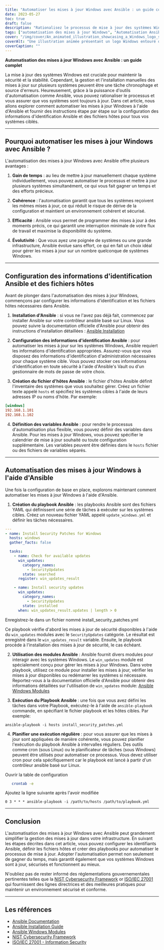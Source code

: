 ```yaml
---
title: "Automatiser les mises à jour Windows avec Ansible : un guide complet"
date: 2023-05-27
toc: true
draft: false
description: "Rationalisez le processus de mise à jour des systèmes Windows en l'automatisant avec Ansible - instructions étape par étape et meilleures pratiques incluses."
tags: ["automatisation des mises à jour Windows", "Automatisation Ansible", "la gestion du système", "correctifs de sécurité", "infrastructure informatique", "automatisation du réseau", "gestion de la configuration", "Opérations informatiques", "DevOps", "la cyber-sécurité", "Automatisation informatique", "Efficacité informatique", "Livre de jeu Ansible", "Sécurité Windows", "gestion des mises à jour", "Productivité informatique", "Maintenance informatique", "Identifiants ansibles", "configuration de l'hôte", "automatisation du système", "Mises à jour Windows", "Gestion du système Windows", "Correctifs de sécurité Windows", "Infrastructure informatique Windows", "Automatisation du réseau Windows", "Gestion de la configuration Windows", "Opérations informatiques Windows", "DevOps Windows", "Cybersécurité Windows", "Automatisation informatique Windows", "Efficacité informatique de Windows"]
cover: "/img/cover/An_animated_illustration_showcasing_a_Windows_logo_surround.png"
coverAlt: "Une illustration animée présentant un logo Windows entouré d'engrenages symbolisant l'automatisation et les mises à jour."
coverCaption: ""
---
```


**Automatisation des mises à jour Windows avec Ansible : un guide complet**

La mise à jour des systèmes Windows est cruciale pour maintenir la sécurité et la stabilité. Cependant, la gestion et l'installation manuelles des mises à jour sur plusieurs systèmes peuvent être une tâche chronophage et source d'erreurs. Heureusement, grâce à la puissance d'outils d'automatisation comme Ansible, vous pouvez rationaliser le processus et vous assurer que vos systèmes sont toujours à jour. Dans cet article, nous allons explorer comment automatiser les mises à jour Windows à l'aide d'Ansible et fournir des instructions étape par étape sur la configuration des informations d'identification Ansible et des fichiers hôtes pour tous vos systèmes ciblés.

______

## Pourquoi automatiser les mises à jour Windows avec Ansible ?

L'automatisation des mises à jour Windows avec Ansible offre plusieurs avantages :

1. **Gain de temps** : au lieu de mettre à jour manuellement chaque système individuellement, vous pouvez automatiser le processus et mettre à jour plusieurs systèmes simultanément, ce qui vous fait gagner un temps et des efforts précieux.

2. **Cohérence** : l'automatisation garantit que tous les systèmes reçoivent les mêmes mises à jour, ce qui réduit le risque de dérive de la configuration et maintient un environnement cohérent et sécurisé.

3. **Efficacité** : Ansible vous permet de programmer des mises à jour à des moments précis, ce qui garantit une interruption minimale de votre flux de travail et maximise la disponibilité du système.

4. **Évolutivité** : Que vous ayez une poignée de systèmes ou une grande infrastructure, Ansible évolue sans effort, ce qui en fait un choix idéal pour gérer les mises à jour sur un nombre quelconque de systèmes Windows.

______

## Configuration des informations d'identification Ansible et des fichiers hôtes

Avant de plonger dans l'automatisation des mises à jour Windows, commençons par configurer les informations d'identification et les fichiers hôtes nécessaires dans Ansible.

1. **Installation d'Ansible** : si vous ne l'avez pas déjà fait, commencez par installer Ansible sur votre contrôleur ansible basé sur Linux. Vous pouvez suivre la documentation officielle d'Ansible pour obtenir des instructions d'installation détaillées : [Ansible Installation](https://docs.ansible.com/ansible/latest/installation_guide/index.html)

2. **Configuration des informations d'identification Ansible** : pour automatiser les mises à jour sur les systèmes Windows, Ansible requiert les informations d'identification appropriées. Assurez-vous que vous disposez des informations d'identification d'administration nécessaires pour chaque système cible. Vous pouvez stocker ces informations d'identification en toute sécurité à l'aide d'Ansible's Vault ou d'un gestionnaire de mots de passe de votre choix.

3. **Création du fichier d'hôtes Ansible** : le fichier d'hôtes Ansible définit l'inventaire des systèmes que vous souhaitez gérer. Créez un fichier texte appelé `hosts` et spécifiez les systèmes cibles à l'aide de leurs adresses IP ou noms d'hôte. Par exemple:

```ini
[windows]
192.168.1.101
192.168.1.102
```

4. **Définition des variables Ansible** : pour rendre le processus d'automatisation plus flexible, vous pouvez définir des variables dans Ansible. Pour les mises à jour Windows, vous pouvez spécifier le calendrier de mise à jour souhaité ou toute configuration supplémentaire. Les variables peuvent être définies dans le `hosts` fichier ou des fichiers de variables séparés.

______

## Automatisation des mises à jour Windows à l'aide d'Ansible

Une fois la configuration de base en place, explorons maintenant comment automatiser les mises à jour Windows à l'aide d'Ansible.

1. **Création du playbook Ansible** : les playbooks Ansible sont des fichiers YAML qui définissent une série de tâches à exécuter sur les systèmes cibles. Créez un nouveau fichier YAML appelé `update_windows.yml` et définir les tâches nécessaires.

```yaml
---
- name: Install Security Patches for Windows
  hosts: windows
  gather_facts: false

  tasks:
    - name: Check for available updates
      win_updates:
        category_names:
          - SecurityUpdates
        state: searched
      register: win_updates_result

    - name: Install security updates
      win_updates:
        category_names:
          - SecurityUpdates
        state: installed
      when: win_updates_result.updates | length > 0
```
Enregistrez-le dans un fichier nommé install_security_patches.yml

Ce playbook vérifie d'abord les mises à jour de sécurité disponibles à l'aide du `win_updates` modules avec le `SecurityUpdates` catégorie. Le résultat est enregistré dans le `win_updates_result` variable. Ensuite, le playbook procède à l'installation des mises à jour de sécurité, le cas échéant.

2. **Utilisation des modules Ansible** : Ansible fournit divers modules pour interagir avec les systèmes Windows. Le `win_updates` module est spécialement conçu pour gérer les mises à jour Windows. Dans votre playbook, utilisez ce module pour installer les mises à jour, vérifier les mises à jour disponibles ou redémarrer les systèmes si nécessaire. Reportez-vous à la documentation officielle d'Ansible pour obtenir des informations détaillées sur l'utilisation de `win_updates` module: [Ansible Windows Modules](https://docs.ansible.com/ansible/latest/collections/ansible/windows/win_updates_module.html)

3. **Exécution du Playbook Ansible** : une fois que vous avez défini les tâches dans votre Playbook, exécutez-le à l'aide de `ansible-playbook` commande, en spécifiant le fichier playbook et les hôtes cibles. Par exemple:

```shell
ansible-playbook -i hosts install_security_patches.yml
```

4. **Planifier une exécution régulière** : pour vous assurer que les mises à jour sont appliquées de manière cohérente, vous pouvez planifier l'exécution du playbook Ansible à intervalles réguliers. Des outils comme cron (sous Linux) ou le planificateur de tâches (sous Windows) peuvent être utilisés pour automatiser ce processus. Vous devez utiliser cron pour cela spécifiquement car le playbook est lancé à partir d'un contrôleur ansible basé sur Linux.

Ouvrir la table de configuration

```bash
   crontab -e
```
Ajoutez la ligne suivante après l'avoir modifiée

```text
0 3 * * * ansible-playbook -i /path/to/hosts /path/to/playbook.yml
```

______

## Conclusion

L'automatisation des mises à jour Windows avec Ansible peut grandement simplifier la gestion des mises à jour dans votre infrastructure. En suivant les étapes décrites dans cet article, vous pouvez configurer les identifiants Ansible, définir les fichiers hôtes et créer des playbooks pour automatiser le processus de mise à jour. Adopter l'automatisation permet non seulement de gagner du temps, mais garantit également que vos systèmes Windows sont à jour, sécurisés et fonctionnent au mieux.

N'oubliez pas de rester informé des réglementations gouvernementales pertinentes telles que la [NIST Cybersecurity Framework](https://www.nist.gov/cyberframework) or [ISO/IEC 27001](https://www.iso.org/isoiec-27001-information-security.html) qui fournissent des lignes directrices et des meilleures pratiques pour maintenir un environnement sécurisé et conforme.

______

## Les références

- [Ansible Documentation](https://docs.ansible.com/ansible/latest/index.html)
- [Ansible Installation Guide](https://docs.ansible.com/ansible/latest/installation_guide/index.html)
- [Ansible Windows Modules](https://docs.ansible.com/ansible/latest/collections/ansible/windows/win_updates_module.html)
- [NIST Cybersecurity Framework](https://www.nist.gov/cyberframework)
- [ISO/IEC 27001 - Information Security](https://www.iso.org/isoiec-27001-information-security.html)


